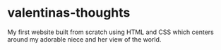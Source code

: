 # valentinas-thoughts
My first website built from scratch using HTML and CSS which centers around my adorable niece and her view of the world.
